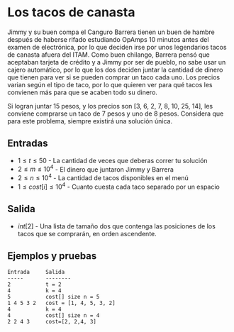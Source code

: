 # Los tacos de canasta
Jimmy y su buen compa el Canguro Barrera tienen un buen de hambre después de haberse rifado estudiando OpAmps 10 minutos antes del examen de electrónica, por lo que deciden irse por unos legendarios tacos de canasta afuera del ITAM. Como buen chilango, Barrera pensó que aceptaban tarjeta de crédito y a Jimmy por ser de pueblo, no sabe usar un cajero automático, por lo que los dos deciden juntar la cantidad de dinero que tienen para ver si se pueden comprar un taco cada uno. Los precios varian según el tipo de taco, por lo que quieren ver para qué tacos les convienen más para que se acaben todo su dinero.

Si logran juntar 15 pesos, y los precios son [3, 6, 2, 7, 8, 10, 25, 14], les conviene comprarse un taco de 7 pesos y uno de 8 pesos. Considera que para este problema, siempre existirá una solución única.

## Entradas
* $1 \leq t \leq 50$ - La cantidad de veces que deberas correr tu solución
* $2 \leq m \leq 10^4$ - El dinero que juntaron Jimmy y Barrera
* $2 \leq n \leq 10^4$ - La cantidad de tacos disponibles en el menú
* $1 \leq cost[i] \leq 10^4$ - Cuanto cuesta cada taco separado por un espacio

## Salida
* $int[2]$ - Una lista de tamaño dos que contenga las posiciones de los tacos que se comprarán, en orden ascendente.

## Ejemplos y pruebas

```
Entrada     Salida
-----       --------
2           t = 2
4           k = 4
5           cost[] size n = 5
1 4 5 3 2   cost = [1, 4, 5, 3, 2]
4           k = 4
4           cost[] size n = 4
2 2 4 3     cost=[2, 2,4, 3]
```